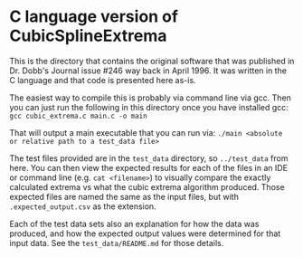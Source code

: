 # C language version of CubicSplineExtrema

This is the directory that contains the original software that was published in Dr. Dobb's Journal issue #246 way back in April 1996. It was written in the C language and that code is presented here as-is.

The easiest way to compile this is probably via command line via gcc. Then you can just run the following in this directory once you have installed gcc:
 `gcc cubic_extrema.c main.c -o main`

That will output a main executable that you can run via:
 `./main <absolute or relative path to a test_data file>`

The test files provided are in the `test_data` directory, so `../test_data` from here.
You can then view the expected results for each of the files in an IDE or command line (e.g. `cat <filename>`) to visually compare the exactly calculated extrema vs what the cubic extrema algorithm produced. Those expected files are named the same as the input files, but with `.expected_output.csv` as the extension.

Each of the test data sets also an explanation for how the data was produced, and how the expected output values were determined for that input data. See the `test_data/README.md` for those details.
